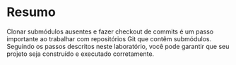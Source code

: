 # Resumo

Clonar submódulos ausentes e fazer checkout de commits é um passo importante ao trabalhar com repositórios Git que contêm submódulos. Seguindo os passos descritos neste laboratório, você pode garantir que seu projeto seja construído e executado corretamente.
